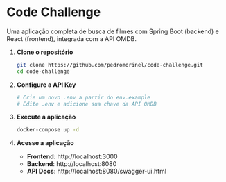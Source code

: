 # Code Challenge

Uma aplicação completa de busca de filmes com Spring Boot (backend) e React (frontend), integrada com a API OMDB.

1. **Clone o repositório**
   ```bash
   git clone https://github.com/pedromorinel/code-challenge.git
   cd code-challenge
   ```

1. **Configure a API Key**
   ```bash
   # Crie um novo .env a partir do env.example
   # Edite .env e adicione sua chave da API OMDB
   ```

2. **Execute a aplicação**
   ```bash
   docker-compose up -d
   ```
   
4. **Acesse a aplicação**
   - **Frontend**: http://localhost:3000
   - **Backend**: http://localhost:8080
   - **API Docs**: http://localhost:8080/swagger-ui.html
